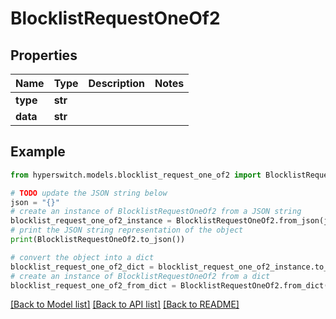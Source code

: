 # BlocklistRequestOneOf2


## Properties

Name | Type | Description | Notes
------------ | ------------- | ------------- | -------------
**type** | **str** |  | 
**data** | **str** |  | 

## Example

```python
from hyperswitch.models.blocklist_request_one_of2 import BlocklistRequestOneOf2

# TODO update the JSON string below
json = "{}"
# create an instance of BlocklistRequestOneOf2 from a JSON string
blocklist_request_one_of2_instance = BlocklistRequestOneOf2.from_json(json)
# print the JSON string representation of the object
print(BlocklistRequestOneOf2.to_json())

# convert the object into a dict
blocklist_request_one_of2_dict = blocklist_request_one_of2_instance.to_dict()
# create an instance of BlocklistRequestOneOf2 from a dict
blocklist_request_one_of2_from_dict = BlocklistRequestOneOf2.from_dict(blocklist_request_one_of2_dict)
```
[[Back to Model list]](../README.md#documentation-for-models) [[Back to API list]](../README.md#documentation-for-api-endpoints) [[Back to README]](../README.md)



